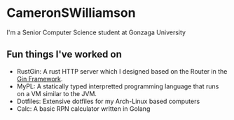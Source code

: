 # CameronSWilliamson

I'm a Senior Computer Science student at Gonzaga University

## Fun things I've worked on

- RustGin: A rust HTTP server which I designed based on the Router in the [Gin Framework](https://github.com/gin-gonic/gin).
- MyPL: A statically typed interpretted programming language that runs on a VM similar to the JVM.
- Dotfiles: Extensive dotfiles for my Arch-Linux based computers
- Calc: A basic RPN calculator written in Golang
